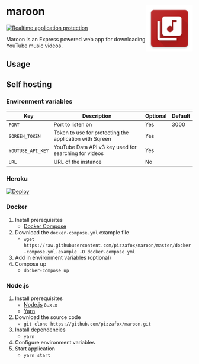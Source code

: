 # maroon <img src="./public/img/logo.png" width="25%" align="right">

[![Realtime application protection](https://s3-eu-west-1.amazonaws.com/sqreen-assets/badges/20171107/sqreen-light-badge.svg)](https://www.sqreen.io/?utm_source=badge)

Maroon is an Express powered web app for downloading YouTube music videos.

## Usage

## Self hosting

### Environment variables

| Key               | Description                                             | Optional | Default |
|-------------------|---------------------------------------------------------|----------|---------|
| `PORT`            | Port to listen on                                       | Yes      | 3000    |
| `SQREEN_TOKEN`    | Token to use for protecting the application with Sqreen | Yes      |         |
| `YOUTUBE_API_KEY` | YouTube Data API v3 key used for searching for videos   | Yes      |         |
| `URL`             | URL of the instance                                     | No       |         |

### Heroku

[![Deploy](https://www.herokucdn.com/deploy/button.svg)](https://heroku.com/deploy?template=https://github.com/pizzafox/maroon/tree/master)

### Docker

1. Install prerequisites
    - [Docker Compose](https://docs.docker.com/compose/install/)
2. Download the `docker-compose.yml` example file
    - `wget https://raw.githubusercontent.com/pizzafox/maroon/master/docker-compose.yml.example -O docker-compose.yml`
3. Add in environment variables (optional)
4. Compose up
    - `docker-compose up`

### Node.js

1. Install prerequisites
    - [Node.js](https://nodejs.org) `8.x.x`
    - [Yarn](https://yarnpkg.com)
2. Download the source code
    - `git clone https://github.com/pizzafox/maroon.git`
3. Install dependencies
    - `yarn`
4. Configure environment variables
5. Start application
    - `yarn start`
